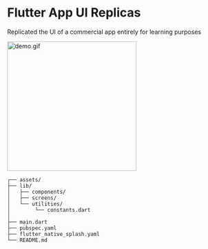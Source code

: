 # Flutter App UI Replicas

Replicated the UI of a commercial app entirely for learning purposes

<img src="./demo/demo.gif" alt="demo.gif" width="300">  

```
┌── assets/            
├── lib/
│   ├── components/
│   ├── screens/                  
│   └── utilities/
│        └── constants.dart
│
├── main.dart
├── pubspec.yaml
├── flutter_native_splash.yaml
└── README.md
```

